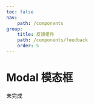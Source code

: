 ```yaml
---
toc: false
nav:
    path: /components
group:
    title: 反馈组件
    path: /components/feedback
    order: 5
---
```


# Modal 模态框

未完成

###
